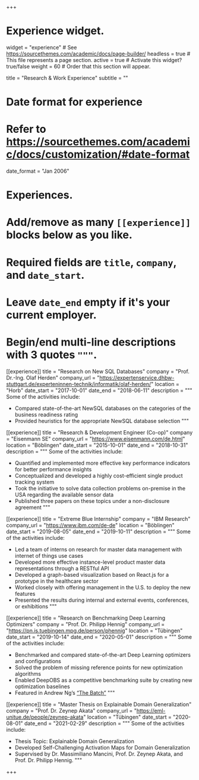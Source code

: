 +++
# Experience widget.
widget = "experience"  # See https://sourcethemes.com/academic/docs/page-builder/
headless = true  # This file represents a page section.
active = true  # Activate this widget? true/false
weight = 60  # Order that this section will appear.

title = "Research & Work Experience"
subtitle = ""

# Date format for experience
#   Refer to https://sourcethemes.com/academic/docs/customization/#date-format
date_format = "Jan 2006"

# Experiences.
#   Add/remove as many `[[experience]]` blocks below as you like.
#   Required fields are `title`, `company`, and `date_start`.
#   Leave `date_end` empty if it's your current employer.
#   Begin/end multi-line descriptions with 3 quotes `"""`.

[[experience]]
  title = "Research on New SQL Databases"
  company = "Prof. Dr.-Ing. Olaf Herden"
  company_url = "https://expertenservice.dhbw-stuttgart.de/experteninnen-technik/informatik/olaf-herden/"
  location = "Horb"
  date_start = "2017-10-01"
  date_end = "2018-06-11"
  description = """ Some of the activities include:
  
  * Compared state-of-the-art NewSQL databases on the categories of the business readiness rating
  * Provided heuristics for the appropriate NewSQL database selection
  """

[[experience]]
  title = "Research & Development Engineer (Co-op)"
  company = "Eisenmann SE"
  company_url = "https://www.eisenmann.com/de.html"
  location = "Böblingen"
  date_start = "2015-10-01"
  date_end = "2018-10-31"
  description = """ Some of the activities include:
  
  * Quantified and implemented more effective key performance indicators for better performance insights
  * Conceptualized and developed a highly cost-efficient single product tracking system
  * Took the initiative to solve data collection problems on-premise in the USA regarding the available sensor data
  * Published three papers on these topics under a non-disclosure agreement
  """
  
[[experience]]
  title = "Extreme Blue Internship"
  company = "IBM Research"
  company_url = "https://www.ibm.com/de-de"
  location = "Böblingen"
  date_start = "2019-08-05"
  date_end = "2019-10-11"
  description = """ Some of the activities include: 
  
  * Led a team of interns on research for master data management with internet of things use cases
  * Developed more effective instance-level product master data representations through a RESTful API
  * Developed a graph-based visualization based on React.js for a prototype in the healthcare sector
  * Worked closely with offering management in the U.S. to deploy the new features
  * Presented the results during internal and external events, conferences, or exhibitions
  """
  
[[experience]]
  title = "Research on Benchmarking Deep Learning Optimizers"
  company = "Prof. Dr. Philipp Hennig"
  company_url = "https://pn.is.tuebingen.mpg.de/person/phennig"
  location = "Tübingen"
  date_start = "2019-10-14"
  date_end = "2020-05-01"
  description = """ Some of the activities include: 
  
* Benchmarked and compared state-of-the-art Deep Learning optimizers and configurations
* Solved the problem of missing reference points for new optimization algorithms
* Enabled DeepOBS as a competitive benchmarking suite by creating new optimization baselines
* Featured in Andrew Ng’s [“The Batch”](https://blog.deeplearning.ai/blog/the-batch-data-for-defense-predicting-credit-approvals-more-learning-from-fewer-labels-hunting-for-planets)
    """

[[experience]]
  title = "Master Thesis on Explainable Domain Generalization"
  company = "Prof. Dr. Zeynep Akata"
  company_url = "https://eml-unitue.de/people/zeynep-akata"
  location = "Tübingen"
  date_start = "2020-08-01"
  date_end = "2021-02-29"
  description = """ Some of the activities include:
  
* Thesis Topic: Explainable Domain Generalization
* Developed Self-Challenging Activation Maps for Domain Generalization
* Supervised by Dr. Massimiliano Mancini, Prof. Dr. Zeynep Akata, and Prof. Dr. Philipp Hennig.
    """
	
+++
